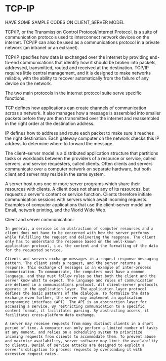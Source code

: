 # TCP-IP
HAVE SOME SAMPLE CODES ON CLIENT_SERVER MODEL


TCP/IP, or the Transmission Control Protocol/Internet Protocol, 
        is a suite of communication protocols used to interconnect network devices on the internet. 
                TCP/IP can also be used as a communications protocol in a private network (an intranet or an extranet).
                
TCP/IP specifies how data is exchanged over the internet by providing end-to-end communications that identify how it should be broken into packets, addressed, transmitted, routed and received at the destination. 
TCP/IP requires little central management, and it is designed to make networks reliable, with the ability to recover automatically from the failure of any device on the network.

The two main protocols in the internet protocol suite serve specific functions. 

TCP defines how applications can create channels of communication across a network. 
It also manages how a message is assembled into smaller packets before they are then transmitted over the internet and reassembled in the right order at the destination address.

IP defines how to address and route each packet to make sure it reaches the right destination. 
Each gateway computer on the network checks this IP address to determine where to forward the message.

The client–server model is a distributed application structure that partitions tasks or workloads between the providers of a resource or service, called servers, and service requesters, called clients.
Often clients and servers communicate over a computer network on separate hardware, but both client and server may reside in the same system.

A server host runs one or more server programs which share their resources with clients. 
A client does not share any of its resources, but requests a server's content or service function. 
Clients therefore initiate communication sessions with servers which await incoming requests. 
Examples of computer applications that use the client–server model are Email, network printing, and the World Wide Web.

Client and server communication:

	In general, a service is an abstraction of computer resources and a client does not have to be concerned with how the server performs while fulfilling the request and delivering the response. The client only has to understand the response based on the well-known application protocol, i.e. the content and the formatting of the data for the requested service.

	Clients and servers exchange messages in a request–response messaging pattern. The client sends a request, and the server returns a response. This exchange of messages is an example of inter-process communication. To communicate, the computers must have a common language, and they must follow rules so that both the client and the server know what to expect. The language and rules of communication are defined in a communications protocol. All client-server protocols operate in the application layer. The application layer protocol defines the basic patterns of the dialogue. To formalize the data exchange even further, the server may implement an application programming interface (API). The API is an abstraction layer for accessing a service. By restricting communication to a specific content format, it facilitates parsing. By abstracting access, it facilitates cross-platform data exchange.

	A server may receive requests from many distinct clients in a short period of time. A computer can only perform a limited number of tasks at any moment, and relies on a scheduling system to prioritize incoming requests from clients to accommodate them. To prevent abuse and maximize availability, server software may limit the availability to clients. Denial of service attacks are designed to exploit a server's obligation to process requests by overloading it with excessive request rates.
